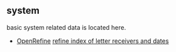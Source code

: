 ## system

basic system related data is located here.

+ [OpenRefine](./OpenRefine)
  [refine index of letter receivers and dates](./OpenRefine/IdxOfRecvDate.json)
